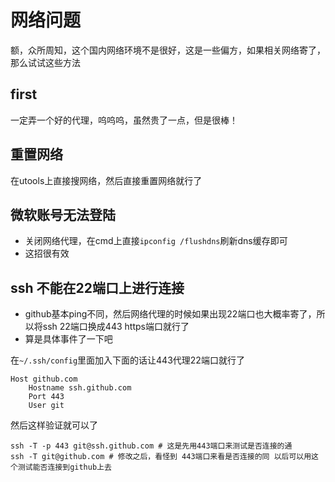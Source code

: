 # 网络问题

额，众所周知，这个国内网络环境不是很好，这是一些偏方，如果相关网络寄了，那么试试这些方法

## first

一定弄一个好的代理，呜呜呜，虽然贵了一点，但是很棒！

## 重置网络

在utools上直接搜网络，然后直接重置网络就行了

## 微软账号无法登陆

- 关闭网络代理，在cmd上直接`ipconfig /flushdns`刷新dns缓存即可
- 这招很有效

## ssh 不能在22端口上进行连接

- github基本ping不同，然后网络代理的时候如果出现22端口也大概率寄了，所以将ssh 22端口换成443 https端口就行了
- 算是具体事件了一下吧

在`~/.ssh/config`里面加入下面的话让443代理22端口就行了

```text
Host github.com
    Hostname ssh.github.com
    Port 443
    User git
```

然后这样验证就可以了

```shell
ssh -T -p 443 git@ssh.github.com # 这是先用443端口来测试是否连接的通
ssh -T git@github.com # 修改之后，看怪到 443端口来看是否连接的同 以后可以用这个测试能否连接到github上去
```